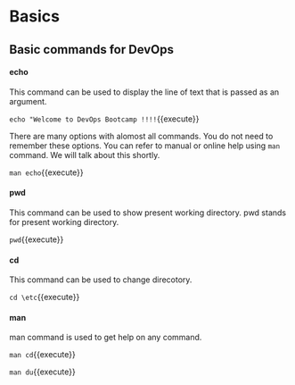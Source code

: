 # Basics
## Basic commands for DevOps

#### echo
This command can be used to display the line of text that is passed as an argument. 

`echo "Welcome to DevOps Bootcamp !!!!`{{execute}}

There are many options with alomost all commands. You do not need to remember these options. You can refer to manual or online help using `man ` command. We will talk about this shortly.

`man echo`{{execute}}
 
#### pwd

This command can be used to show present working directory. pwd stands for present working directory.

`pwd`{{execute}}

 
#### cd

This command can be used to change direcotory.

`cd \etc`{{execute}}

#### man

man command is used to get help on any command. 

`man cd`{{execute}}

`man du`{{execute}}
